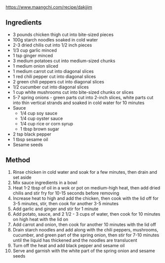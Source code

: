 https://www.maangchi.com/recipe/dakjjim

## Ingredients

- 3 pounds chicken thigh cut into bite-sized pieces
- 100g starch noodles soaked in cold water
- 2-3 dried chilis cut into 1/2 inch pieces
- 1/3 cup garlic minced
- 1 tsp ginger minced
- 3 medium potatoes cut into medium-sized chunks
- 1 medium onion sliced
- 1 medium carrot cut into diagonal slices
- 1 red chili pepper cut into diagonal slices
- 2 green chili peppers cut into diagonal slices
- 1/2 cucumber cut into diagonal slices
- 1 cup white mushrooms cut into bite-sized chunks or slices
- 5-7 spring onions - green parts cut into 2-inch slices, white parts cut into thin vertical strands and soaked in cold water for 10 minutes
- Sauce
	- 1/4 cup soy sauce
	- 1/4 cup oyster sauce
	- 1/4 cup rice or corn syrup
	- 1 tbsp brown sugar
- 2 tsp black pepper
- 1 tbsp sesame oil
- Sesame seeds

## Method

1) Rinse chicken in cold water and soak for a few minutes, then drain and set aside
2) Mix sauce ingredients in a bowl
3) Heat 1-2 tbsp of oil in a wok or pot on medium-high heat, then add dried chilis and stir fry for 10-15 seconds before removing
4) Increase heat to high and add the chicken, then cook with the lid off for 3-5 minutes, stir, then cook for another 3-5 minutes
5) Add garlic and ginger and stir for 1 minute
6) Add potato, sauce, and 2 1/2 - 3 cups of water, then cook for 10 minutes on high heat with the lid on
7) Add carrot and onion, then cook for another 10 minutes with the lid off
8) Drain starch noodles and add along with the chili peppers, mushrooms, cucumber, and green part of the spring onion, then stir for 7-10 minutes until the liquid has thickened and the noodles are translucent
9) Turn off the heat and add black pepper and sesame oil
10) Serve and garnish with the white part of the spring onion and sesame seeds